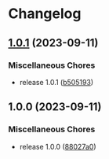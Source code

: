 # Changelog

## [1.0.1](https://github.com/workadventure/design-system/compare/v1.0.0...v1.0.1) (2023-09-11)


### Miscellaneous Chores

* release 1.0.1 ([b505193](https://github.com/workadventure/design-system/commit/b50519352dd87578cc10a21ca6cf0423a99c6ebe))

## 1.0.0 (2023-09-11)


### Miscellaneous Chores

* release 1.0.0 ([88027a0](https://github.com/workadventure/design-system/commit/88027a0910d0644fae6113d40c5a0de46bfa2395))
